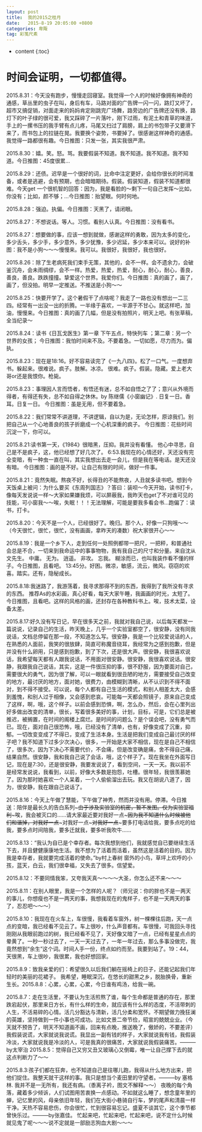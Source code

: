 ```yaml
---
layout: post
title:  我的2015之桂月
date:   2015-8-19 20:05:00 +0800
categories: 卑陬
tag: 彩笺尺素
---
```


* content
{:toc}


时间会证明，一切都值得。
====================================

2015.8.31：今天没有跑步，慢慢走回寝室。我觉得一个人的时候好像拥有神奇的通感，草丛里的虫子在叫，身后有车，马路对面的广告牌一闪一闪，路灯又坏了，超市又搞促销，对面走来的妈妈肯定刚跳完广场舞，路旁边的广告牌还没有换，路灯下的叶子绿的很可爱，我又踩碎了一片落叶，刚下过雨，有泥土和青草的味道，手上的一摞书压的我手臂有点儿疼，马尾又扫过了肩膀，肩上的书包带子又要滑下来了，而书包上的拉链在晃。我要换个姿势，书要掉了。很感谢这样神奇的通感。我觉得一路都很有趣。今日推图：只发一张，其实我很严肃。

2015.8.30：嬉。笑。怒。骂。我要假装不知道。我不知道。我不知道。我不知道。今日推图：45度很累…

2015.8.29：还债。迟早是一个很好的词，比命中注定更好，会给你很长的时间准备，或者是逃避，会有预期，也会暗暗期待。假装。假装知道，假装不知道都很难。今天get 一个很机智的回答：因为，我是看脸的～剩下一句自己发挥～比如，你没有；比如，颜不够；…今日推图：抬望眼。何时何地。

2015.8.28：强迫。执偏。今日推图：天黑了，请闭眼。

2015.8.27：不想说话。等人。习惯。看别人认真。今日推图：没有看书。

2015.8.27：想要做的事，应该一想到就做，感谢这样的勇敢，因为太多的变化，多少舌头，多少手，多少意外，多少犹豫，多少迟延，多少本来可以。说好的补图：我不是小狗～～～慢慢来。我可以。我很好，我很好，我也很好。

2015.8.26：除了生老病死我们束手无策，其他的，会不一样。会不遗余力，会破釜沉舟，会未雨绸缪，会不一样。热爱，热爱，热爱，耐心，耐心，耐心，善良，善良，善良。跌跌撞撞。挚爱这个世界。我爱你们。今日推图：真的画了，画了，画了，但没拍。明早一定推送。不推送是小狗～～

2015.8.25：快要开学了。这个暑假干了点啥呢？我走了一路也没有想出一二三四。经常有一出没一出的折腾。一半缘于喜欢，一半源于不甘心。就这样吧，加油，慢慢来。今日推图：真的画了几幅，但是没有拍照片，明天上吧。有张草稿，全当纪录～

2015.8.24：读书《日瓦戈医生》第一章 下午五点，特快列车 ；第二章：另一个世界的女孩； 今日推图：我怕时间来不及。不要着急。一切如愿，尽力而为。偏执。

2015.8.23：现在是18:16。好不容易读完了《一九八四》。松了一口气。一度想弃书。躲起来。很难说。疯子。肢解。冰凉。
很难。疯子。假装。隐藏。爱上老大哥or还是我恨你。枪毙。

2015.8.23：事理因人言而悟者，有悟还有迷，总不如自悟之了了；意兴从外境而得者，有得还有失，总不如自得之休休。by 陈继儒《小窗幽记》. 日复一日。香耳。日复一日。 今日推图：虽是无用，但不要着急。

2015.8.22：我们常常不讲道理，不讲逻辑，自以为是，无论怎样，原谅我们。别把自己从一个心地善良的孩子折磨成一个心机深重的疯子。
今日推图：花些时间沉淀一下，你可以。

2015.8.21:读书第一天，《1984》很暗黑，压抑。我并没有看懂。
他心中寻思，自己是不是疯子，这，他已经想了好几次了。
6:53.我现在的心情还好，天还没有完全变暗，有一种虫一直在叫，其实我想出去走一会儿，但是我在等电话。是天还没有暗。
今日推图：画的是不好。让自己有限的时间，做好一件事。

2015.8.21：竟然失眠。熬夜不好，长得丑的不能熬夜，人丑就多读书吧。想到今天饭桌上被问：为什么要买《东周列国志》？答曰：装呗～今天开始，读书打卡，像每天发说说一样～大家如果嫌我烦，可以屏蔽我，我昨天也get了不对谁可见的技能，可小窗我～～唉，失眠！！！无法理解，可能是要我多看会书…跑偏了：读书，打卡。

2015.8.20：今天不是一个人，已经很好了。晚归。那个人，好像一只狗哦～～（今天很忙，很忙，很忙，没有画画，拿昨天的凑数）祝大家很开心～～

2015.8.19：我是一个乡下人，走到任何一处照例都带一把尺，一把秤，和普通社会总是不合，一切来到我命运中的事事物物，我有我自己的尺寸和分量。来自沈从文先生。
中庸。 无为。 逍遥。 非攻。 忘我。 糊涂而已，也叫我装作看不懂的样子。今日推图，且看吧。
13:45分。好困。微凉，敏感，流云，微风。窃窃的欢喜。踏实。还有，隐秘成长。

2015.8.18:我迷路了，我游荡着，我寻求那得不到的东西，我得到了我所没有寻求的东西。
推荐As的水彩画，真心好看，每天大家午睡，我画画的时光，太短了。今日推图，且看吧。这样的风格的画，还封存在各种教科书上。唉，技术太菜，设备太差。

2015.8.17:好久没有写日记，早在很多天之前，我就对我自己说，以后每天都发一篇说说，记录自己的生活，昨天晚上，几乎一个实验室都空了，很安静，没有同我说话，文档总停留在那一段，不知道怎么写。很安静，我是一个比较爱说话的人，在熟悉的人面前，我笑的很放肆，简直可称魔音绕耳，我经常为之感到抱歉，但是并没有什么卵用，只是感到抱歉，到了下次，还是很大声。很安静，我很喜欢说话，我希望每天都有人跟我说话，不用面对很安静。很安静，我很喜欢说话。很安静，我跟我自己说话，其实，这是一件很压抑的事，很不舒服，因为要面对自己，需要很大的勇气，因为很了解，可以一眼就看到很丑陋的地方，需要接受自己改变的地方，最讨厌的地方，面对她，很费力，由模糊到清晰，从不认识到不得不面对，到不得不接受。可以说，每个人都有自己生活的模式，和别人相差太大，会感到羞愧，和别人过于相像，又会感到悲哀。可能每一天都会照镜子，原来自己变成了这样，啊，哦，这个样子。以前会感到恐惧，啊，怎么办，然后，会在心里列出好多做出改变的清单，很长，写着很多美好的事，计划，目标，可是，它们总是被推迟，被搁置，在时间的阁楼上腐烂。是时间的问题么？是个误会吧，没有勇气而已。现在，面对自己很恐怖，哦，已经没有了清单，也有，好像变成了沉重，抑郁。一切改变变成了不得已，变成了生活本身。生活是把我们变成自己最讨厌的样子吧？我不知道下过多少次决心，很多，一开始是大家不相信，现在是自己不相信了，很多次，因为下决心不需要代价，不会痛，但是改变确是痛，舍不得自己痛，结果自然。很安静，我和我自己说了会话，哦，这个样子了。现在我坐在外面写日记，现在是7:30，还是很安静，我要发说说了，看到空间，一天一天。我以前不是经常发说说，我看到，以前，好像大多数是抱怨，吐槽。很年轻，我很羡慕她了。因为那时她喜欢一个人呆着，一个人偷偷溜出去玩。我又在胡说八道了，因为，很安静，我在跟自己说话了。

2015.8.16：今天上午做了慧能，下午做了神秀，然而并没有用。停滞。今日推送：陪伴是最长久的告白系列~~~由于涉及实验室的机密，暂不发图。仅为实验室福利~~~唉，我会被灭口的……请大家最近要对我好一点~~~因为我不知道什么时候被他们和谐掉，对我好一点~~~对我好一点~~~对我好一点~~~要多打电话给我，要多点吃的给我，要多点时间陪我，要多迁就我，要多听我吹牛……

2015.8.13：“我认为自已是个幸存者。每次我想到他们，我就感觉自已要继续生活下去，并且健健康康地生活。我不想为了活着而活着，虽然这是活着的目的。因为我是幸存者，我就要完成活着的使命。”by村上春树
窗外的小鸟，草坪上欢呼的小孩，蓝天，白云，我们很幸福，又失去了很多。信望爱。

2015.8.12：不要同情我笨，又夸我天真～～～～大圣，你怎么还不来～～～

2015.8.11：在别人眼里，我是一个怎样的人呢？（师兄说：你的胖也不是一两天的事儿，你想瘦也不是一两天的事，我想我现在的鬼样子，也不是一天两天的事了，忍忍吧～～～）

2015.8.10：我现在在火车上，车很慢，我看着车窗外，树一棵棵往后跑，天一点点的变暗，我已经看不见云了。车上很吵，什么声音都有。车很慢，可我回头寻找刚刚从我眼前跑过的树，我已经看不见了，天好像又暗了一点，已经有星星点点的晕黄了。一秒一秒过去了，一天一天过去了，一年一年过去，那么多事没做完，我竟然想到“余生”这个词。时间人手一份，终点如约而至。我要到站了。19：44，天很黑，车上很吵，我很累，我也好想回家。

2015.8.9：致我亲爱的们：希望很久以后我们躺在摇椅上的日子，还能记起我们年轻时的美丽的花裙子。
我希望，睡眠深沉，在悠长的甜黑之乡，脱胎换骨，重新生长。2015.8.8：心累，心累，心累，今日谁有鸡汤，给我一碗。

2015.8.7：走在生活里，不要认为生活煎熬了谁，每个生命都是普通的存在，那里跌宕起伏，那里来日方长，有什么样的生命，就应该有什么样的态度，不活带刺的人生，不活易碎的心情。活几分豁达与清新，活几分柔和宽怀。不期望做力挽狂澜的英雄，坚持做到一件小事也可成功。比如文景二帝节俭，昭宣的兢兢业业。（今天就不预告了，明天不知道画不画，回来有点晚，推送晚了，傲娇的，不要差评）
我假装说谎，大家就说我说谎。我显出一副有钱的样子，大家就说我有钱，我假装冷淡，大家就说我是冷淡的人，可是我真的很痛苦，大家就说我假装痛苦。———by太宰治 2015.8.5：觉得自己又穷又丑又玻璃心又倒霉，唯一让自己撑下去的就这点判断力了～～

2015.8.3:孩子们都在狂奔，也不知道自己是往哪儿跑，我得从什么地方出来，把他们捉住。我整天就干这样的事。我只是想当个麦田里的守望者。———by 塞格林. 我并不是一无所有，我还有病。（黍离子衿，图文不解释～～）
夜晚的每个角落，藏着多少倾诉，人们试图用苦衷换一点感动。不如就这么睡了，想念童年里的蝉，记忆里的风，母亲依旧年轻，我们在大街小巷骑自行车，梦的尾声和清晨一样干净。天热不容易悲伤，你会很忙，忙到很容易忘记。盛夏不谈其它，这个季节都曾快乐过。———by张嘉佳。 忙起来吧，忙起来吧，忙起来吧，说不定什么时候就见鬼了呢～～～说不定就是一部励志狗血大剧～～～